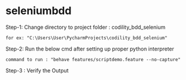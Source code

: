 # seleniumbdd

Step-1: Change directory to project folder : codility_bdd_selenium
	
	for ex: "C:\Users\User\PycharmProjects\codility_bdd_selenium"

Step-2: Run the below cmd after setting up proper python interpreter

	command to run : "behave features/scriptdemo.feature --no-capture"

Step-3 : Verify the Output